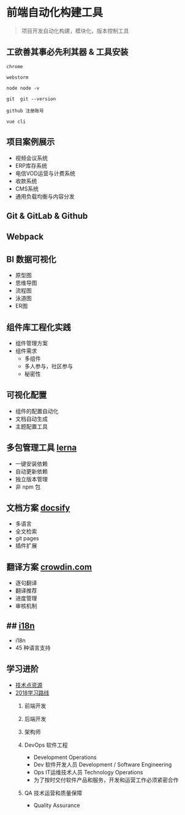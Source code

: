 # 前端自动化构建工具

> 项目开发自动化构建，模块化，版本控制工具


## 工欲善其事必先利其器 & 工具安装
```
chrome

webstorm

node node -v

git  git --version

github 注册账号

vue cli

```


## 项目案例展示
* 视频会议系统
* ERP库存系统
* 电信VOD运营与计费系统
* 收款系统
* CMS系统
* 通用负载均衡与内容分发



## Git & GitLab & Github



## Webpack



## BI 数据可视化
* 原型图
* 思维导图
* 流程图
* 泳道图
* ER图



## 组件库工程化实践
* 组件管理方案
* 组件需求
	- 多组件
	- 多人参与，社区参与
	- 秘密性



## 可视化配置
* 组件的配置自动化
* 文档自动生成
* 主题配置工具



## 多包管理工具 [lerna](https://lernajs.io)
* 一键安装依赖
* 自动更新依赖
* 独立版本管理
* 非 npm 包



## 文档方案 [docsify](https://docsify.js.org/#/zh-cn/quickstart)
* 多语言
* 全文检索
* git pages
* 插件扩展



## 翻译方案 [crowdin.com](https://crowdin.com)
* 逐句翻译
* 翻译推荐
* 进度管理
* 审核机制



## ## [i18n]()
* i18n
* 45 种语言支持



## 学习进阶
* [技术点资源](https://www.jianshu.com/p/063a620ef466)
* [2018学习路线](https://github.com/kamranahmedse/developer-roadmap)
	1. 前端开发
	2. 后端开发
	3. 架构师
	4. DevOps 软件工程
		* Development Operations
		* Dev 软件开发人员 Development / Software Engineering
		* Ops IT运维技术人员 Technology Operations
		* 为了按时交付软件产品和服务，开发和运营工作必须紧密合作

	5. QA 技术运营和质量保障
		* Quality Assurance




